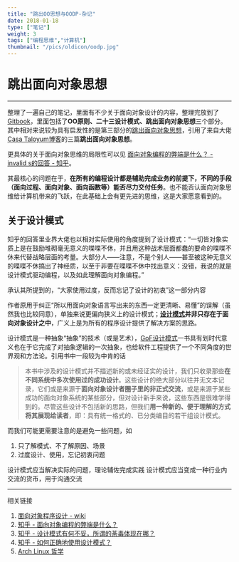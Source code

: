 ```yaml
---
title: "跳出OO思想与OODP-杂记"
date: 2018-01-18
type: ["笔记"]
weight: 3
tags: ["编程思维","计算机"]
thumbnail: "/pics/oldicon/oodp.jpg"
---
```


# 跳出面向对象思想
---
整理了一遍自己的笔记，里面有不少关于面向对象设计的内容，整理完放到了[Gitbook](https://visnz.gitbooks.io/ood-oodp/content/)，里面包括了**OO原则、二十三设计模式、跳出面向对象思想**三个部分。其中相对来说较为具有启发性的是第三部分的[跳出面向对象思想](https://visnz.gitbooks.io/ood-oodp/content/tiao-chu-mian-xiang-dui-xiang-si-xiang.html)，引用了来自大佬[Casa Taloyum博客](https://casatwy.com/)的三篇**跳出面向对象思想**。

更具体的关于面向对象思维的局限性可以见 [面向对象编程的弊端是什么？ - invalid s的回答 - 知乎](https://www.zhihu.com/question/20275578/answer/26577791)。

其最核心的问题在于，**在所有的编程设计都是辅助完成业务的前提下，不同的手段（面向过程、面向对象、面向函数等）能否尽力交付任务**。也不能否认面向对象思维给计算机带来的飞跃，在此基础上会有更先进的思维，这是大家愿意看到的。

## 关于设计模式
知乎的回答里业界大佬也以相对实际使用的角度提到了设计模式：“一切皆对象实质上是在鼓励堆砌毫无意义的喋喋不休，并且用这种战术层面都蠢的要命的喋喋不休来代替战略层面的考量。大部分人——注意，不是个别人——甚至被这种无意义的喋喋不休搞出了神经质，以至于非要在喋喋不休中找出意义：没错，我说的就是设计模式驱动编程，以及如此理解面向对象编程。”

承认其所提到的，“大家使用过度，反而忘记了设计的初衷”这一部分内容

作者原用于纠正“所以用面向对象语言写出来的东西一定更清晰、易懂”的误解（虽然我也比较同意），单独来说更偏向狭义上的设计模式；**[设计模式](https://www.wikiwand.com/zh-hans/%E8%AE%BE%E8%AE%A1%E6%A8%A1%E5%BC%8F)并非只存在于面向对象设计之中**，广义上是为所有的程序设计提供了解决方案的思路。

设计模式是一种抽象“抽象”的技术（或是艺术），[GoF设计模式](https://book.douban.com/subject/1052241/)一书具有划时代意义也在于它完成了对抽象逻辑的一次抽象，也给软件工程提供了一个不同角度的世界观和方法论。引用书中一段较为中肯的话

> 本书中涉及的设计模式并不描述新的或未经证实的设计，我们只收录那些**在不同系统中多次使用过的成功设计**。这些设计的绝大部分以往并无文本记录，它们或是来源于**面向对象设计者圈子里的非正式交流**，或是来源于某些成功的面向对象系统的某些部分，但对设计新手来说，这些东西是很难学得到的。尽管这些设计不包括新的思路，但我们**用一种新的、便于理解的方式将其展现给读者**，即：具有统一格式的、已分类编目的若干组设计模式。

而我们可能更需要注意的是避免一些问题，如

1. 只了解模式、不了解原因、场景
2. 过度设计、使用，忘记初衷问题


设计模式应当解决实际的问题，理论辅佐完成实践
设计模式应当变成一种行业内交流的货币，用于沟通交流


---
相关链接

1. [面向对象程序设计 - wiki](https://www.wikiwand.com/zh-hans/%E9%9D%A2%E5%90%91%E5%AF%B9%E8%B1%A1%E7%A8%8B%E5%BA%8F%E8%AE%BE%E8%AE%A1)
2. [知乎 - 面向对象编程的弊端是什么？](https://www.zhihu.com/question/20275578)
3. [知乎 - 设计模式有何不妥，所谓的荼毒体现在哪？](https://www.zhihu.com/question/23757237)
4. [知乎 - 如何正确地使用设计模式？](https://www.zhihu.com/question/23757906)
5. [Arch Linux 哲学](https://wiki.archlinux.org/index.php/Arch_Linux_(%E7%AE%80%E4%BD%93%E4%B8%AD%E6%96%87))
